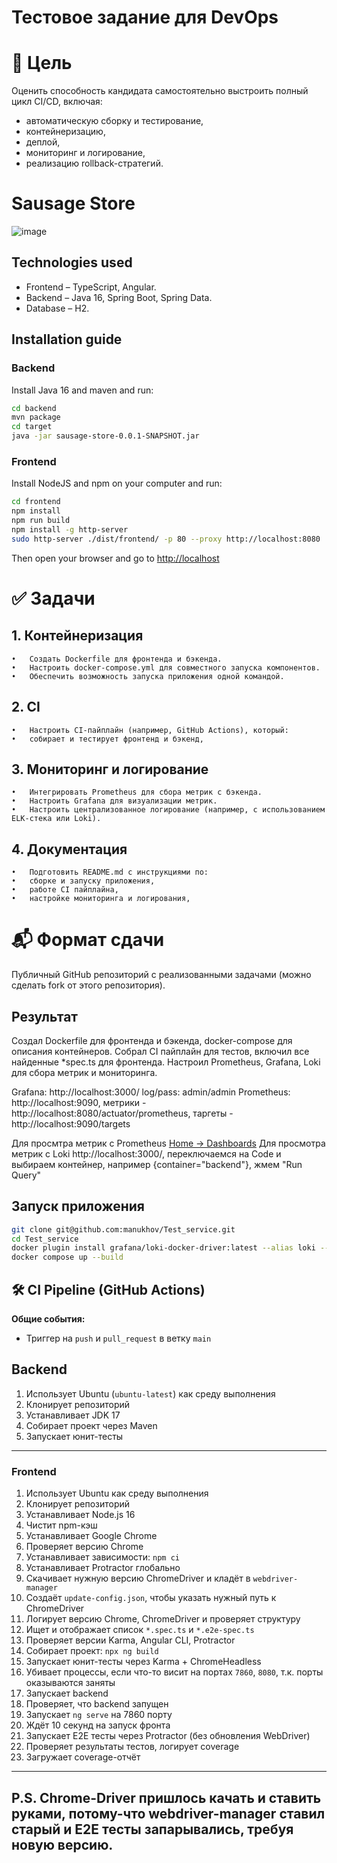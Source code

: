 # Тестовое задание для DevOps
# 🎯 Цель

Оценить способность кандидата самостоятельно выстроить полный цикл CI/CD, включая:
- автоматическую сборку и тестирование,
- контейнеризацию,
- деплой,
- мониторинг и логирование,
- реализацию rollback-стратегий.

# Sausage Store

![image](https://user-images.githubusercontent.com/9394918/121517767-69db8a80-c9f8-11eb-835a-e98ca07fd995.png)


## Technologies used

* Frontend – TypeScript, Angular.
* Backend  – Java 16, Spring Boot, Spring Data.
* Database – H2.

## Installation guide
### Backend

Install Java 16 and maven and run:

```bash
cd backend
mvn package
cd target
java -jar sausage-store-0.0.1-SNAPSHOT.jar
```

### Frontend

Install NodeJS and npm on your computer and run:

```bash
cd frontend
npm install
npm run build
npm install -g http-server
sudo http-server ./dist/frontend/ -p 80 --proxy http://localhost:8080
```

Then open your browser and go to [http://localhost](http://localhost)

# ✅ Задачи

## 1. Контейнеризация
	•	Создать Dockerfile для фронтенда и бэкенда.
	•	Настроить docker-compose.yml для совместного запуска компонентов.
	•	Обеспечить возможность запуска приложения одной командой.

## 2. CI
	•	Настроить CI-пайплайн (например, GitHub Actions), который:
	•	собирает и тестирует фронтенд и бэкенд,

## 3. Мониторинг и логирование
	•	Интегрировать Prometheus для сбора метрик с бэкенда.
	•	Настроить Grafana для визуализации метрик.
	•	Настроить централизованное логирование (например, с использованием ELK-стека или Loki).

## 4. Документация
	•	Подготовить README.md с инструкциями по:
	•	сборке и запуску приложения,
	•	работе CI пайплайна,
	•	настройке мониторинга и логирования,
# 📬 Формат сдачи
Публичный GitHub репозиторий с реализованными задачами (можно сделать fork от этого репозитория).

## Результат
Создал Dockerfile для фронтенда и бэкенда, docker-compose для описания контейнеров. Собрал CI пайплайн для тестов, включил все найденные *spec.ts для фронтенда. Настроил Prometheus, Grafana, Loki для сбора метрик и мониторинга.

Grafana: http://localhost:3000/ log/pass: admin/admin
Prometheus: http://localhost:9090, метрики - http://localhost:8080/actuator/prometheus, таргеты - http://localhost:9090/targets

Для просмтра метрик с Prometheus [Home -> Dashboards](http://localhost:3000/dashboards)
Для просмотра метрик с Loki http://localhost:3000/, переключаемся на Code и выбираем контейнер, например {container="backend"}, жмем "Run Query"

## Запуск приложения
```bash
git clone git@github.com:manukhov/Test_service.git
cd Test_service
docker plugin install grafana/loki-docker-driver:latest --alias loki --grant-all-permissions
docker compose up --build
```
## 🛠️ CI Pipeline (GitHub Actions)

**Общие события:**
- Триггер на `push` и `pull_request` в ветку `main`

##  Backend
1. Использует Ubuntu (`ubuntu-latest`) как среду выполнения
3. Клонирует репозиторий 
4. Устанавливает JDK 17
5. Собирает проект через Maven
6. Запускает юнит-тесты

---

### Frontend
1. Использует Ubuntu как среду выполнения
2. Клонирует репозиторий
3. Устанавливает Node.js 16
4. Чистит npm-кэш
5. Устанавливает Google Chrome
6. Проверяет версию Chrome
7. Устанавливает зависимости: `npm ci`
8. Устанавливает Protractor глобально
9. Скачивает нужную версию ChromeDriver и кладёт в `webdriver-manager`
10. Создаёт `update-config.json`, чтобы указать нужный путь к ChromeDriver
11. Логирует версию Chrome, ChromeDriver и проверяет структуру
12. Ищет и отображает список `*.spec.ts` и `*.e2e-spec.ts`
13. Проверяет версии Karma, Angular CLI, Protractor
14. Собирает проект: `npx ng build`
15. Запускает юнит-тесты через Karma + ChromeHeadless
16. Убивает процессы, если что-то висит на портах `7860`, `8080`, т.к. порты оказываются заняты
17. Запускает backend
18. Проверяет, что backend запущен
19. Запускает `ng serve` на 7860 порту
20. Ждёт 10 секунд на запуск фронта
21. Запускает E2E тесты через Protractor (без обновления WebDriver)
22. Проверяет результаты тестов, логирует coverage
23. Загружает coverage-отчёт

---

## P.S. Chrome-Driver пришлось качать и ставить руками, потому-что webdriver-manager ставил старый и E2E тесты запарывались, требуя новую версию.
